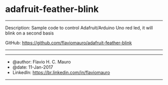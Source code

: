 # adafruit-feather-blink
*******************************************************************************
Description:
Sample code to control Adafruit/Arduino Uno red led, it will blink on a second 
basis

GitHub: https://github.com/flaviomauro/adafruit-feather-blink
*******************************************************************************



*******************************************************************************
* @author: Flavio H. C. Mauro
* @date: 11-Jan-2017
* LinkedIn: https://br.linkedin.com/in/flaviomauro
*******************************************************************************

